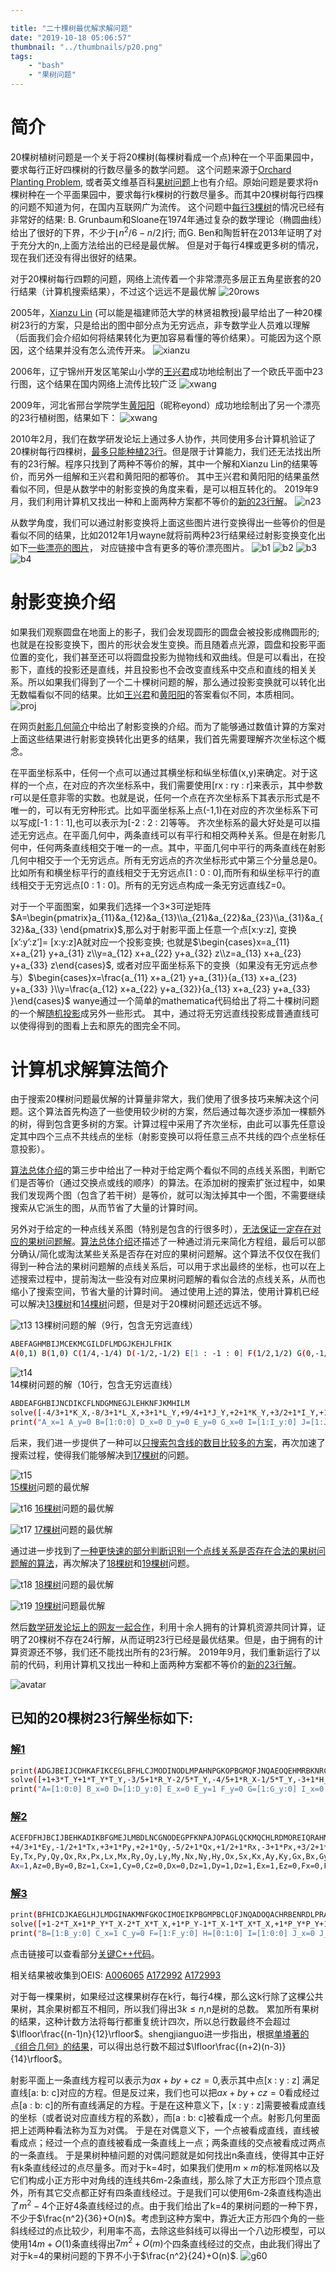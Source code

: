 ```yaml
---

title: "二十棵树最优解求解问题"
date: "2019-10-18 05:06:57"
thumbnail: "../thumbnails/p20.png"
tags: 
    - "bash"
    - "果树问题" 
---
```


# 简介

20棵树植树问题是一个关于将20棵树(每棵树看成一个点)种在一个平面果园中，要求每行正好四棵树的行数尽量多的数学问题。
这个问题来源于[Orchard Planting Problem], 或者英文维基百科[果树问题]上也有介绍。原始问题是要求将n棵树种在一个平面果园中，要求每行k棵树的行数尽量多。而其中20棵树每行四棵的问题不知道为何，在国内互联网广为流传。
这个问题中[每行3棵树]的情况已经有非常好的结果: B. Grunbaum和Sloane在1974年通过复杂的数学理论（椭圆曲线）给出了很好的下界，不少于$⌊n^2/6-n/2⌋$行; 而G. Ben和陶哲轩在2013年证明了对于充分大的n,上面方法给出的已经是最优解。
但是对于每行4棵或更多树的情况，现在我们还没有得出很好的结果。

对于20棵树每行四颗的问题，网络上流传着一个非常漂亮多层正五角星嵌套的20行结果（计算机搜索结果），不过这个远远不是最优解
![20rows](../images/trees/r20.jpg)

2005年，[Xianzu Lin] (可以能是福建师范大学的林贤祖教授)最早给出了一种20棵树23行的方案，只是给出的图中部分点为无穷远点，非专数学业人员难以理解（后面我们会介绍如何将结果转化为更加容易看懂的等价结果）。可能因为这个原因，这个结果并没有怎么流传开来。
![xianzu](../images/trees/xianzu.jpg)

2006年，辽宁锦州开发区笔架山小学的[王兴君]成功地绘制出了一个欧氏平面中23行图，这个结果在国内网络上流传比较广泛
![xwang](../images/trees/xwang.jpg)

2009年，河北省邢台学院学生[黄阳阳]（昵称eyond）成功地绘制出了另一个漂亮的23行植树图，结果如下：
![xwang](../images/trees/yhuang.jpg)

2010年2月，我们在数学研发论坛上通过多人协作，共同使用多台计算机验证了20棵树每行四棵树，[最多只能种植23行]。但是限于计算能力，我们还无法找出所有的23行解。程序只找到了两种不等价的解，其中一个解和Xianzu Lin的结果等价，而另外一组解和王兴君和黄阳阳的都等价。
其中王兴君和黄阳阳的结果虽然看似不同，但是从数学中的射影变换的角度来看，是可以相互转化的。
2019年9月，我们利用计算机又找出一种和上面两种方案都不等价的[新的23行解]。
![n23](../images/trees/n23.jpg)

从数学角度，我们可以通过射影变换将上面这些图片进行变换得出一些等价的但是看似不同的结果，比如2012年1月wayne就将前两种23行结果经过射影变换变化出如下[一些漂亮的图片]， 对应链接中含有更多的等价漂亮图片。
![b1](../images/trees/b1.jpg)
![b2](../images/trees/b2.jpg)
![b3](../images/trees/b3.jpg)
![b4](../images/trees/b4.jpg)


# 射影变换介绍

如果我们观察圆盘在地面上的影子，我们会发现圆形的圆盘会被投影成椭圆形的; 也就是在投影变换下，图片的形状会发生变换。而且随着点光源，圆盘和投影平面位置的变化，我们甚至还可以将圆盘投影为抛物线和双曲线。但是可以看出，在投影下，直线的投影还是直线，并且投影也不会改变直线系中交点和直线的相关关系。所以如果我们得到了一个二十棵树问题的解，那么通过投影变换就可以转化出无数幅看似不同的结果。比如[王兴君]和[黄阳阳]的答案看似不同，本质相同。
![proj](../images/trees/proj.jpg)

在网页[射影几何简介]中给出了射影变换的介绍。而为了能够通过数值计算的方案对上面这些结果进行射影变换转化出更多的结果，我们首先需要理解齐次坐标这个概念。

在平面坐标系中，任何一个点可以通过其横坐标和纵坐标值(x,y)来确定。对于这样的一个点，在对应的齐次坐标系中，我们需要使用[rx : ry : r]来表示，其中参数r可以是任意非零的实数。也就是说，任何一个点在齐次坐标系下其表示形式是不唯一的，可以有无穷种形式。比如平面坐标系上点(-1,1)在对应的齐次坐标系下可以写成[-1 : 1 : 1],也可以表示为[-2 : 2 : 2]等等。
齐次坐标系的最大好处是可以描述无穷远点。在平面几何中，两条直线可以有平行和相交两种关系。但是在射影几何中，任何两条直线相交于唯一的一点。其中，平面几何中平行的两条直线在射影几何中相交于一个无穷远点。所有无穷远点的齐次坐标形式中第三个分量总是0。比如所有和横坐标平行的直线相交于无穷远点[1 : 0 : 0],而所有和纵坐标平行的直线相交于无穷远点[0 : 1 : 0]。所有的无穷远点构成一条无穷远直线Z=0。

对于一个平面图案，如果我们选择一个3×3可逆矩阵$A=\begin{pmatrix}a_{11}&a_{12}&a_{13}\\a_{21}&a_{22}&a_{23}\\a_{31}&a_{32}&a_{33} \end{pmatrix}$,那么对于射影平面上任意一个点[x:y:z], 变换[x’:y’:z’]= [x:y:z]A就对应一个投影变换; 也就是$\begin{cases}x=a_{11} x+a_{21} y+a_{31} z\\y=a_{12} x+a_{22} y+a_{32} z\\z=a_{13} x+a_{23} y+a_{33} z\end{cases}$, 或者对应平面坐标系下的变换（如果没有无穷远点参与）$\begin{cases}x=\frac{a_{11} x+a_{21} y+a_{31}}{a_{13} x+a_{23} y+a_{33} }\\y=\frac{a_{12} x+a_{22} y+a_{32}}{a_{13} x+a_{23} y+a_{33} }\end{cases}$
wanye通过一个简单的mathematica代码给出了将二十棵树问题的一个解[随机投影]成另外一些形式。 其中，通过将无穷远直线投影成普通直线可以使得得到的图看上去和原先的图完全不同。

# 计算机求解算法简介
由于搜索20棵树问题最优解的计算量非常大，我们使用了很多技巧来解决这个问题。这个算法首先构造了一些使用较少树的方案，然后通过每次逐步添加一棵额外的树，得到包含更多树的方案。计算过程中采用了齐次坐标，由此可以事先任意设定其中四个三点不共线点的坐标（射影变换可以将任意三点不共线的四个点坐标任意投影）。

[算法总体介绍]的第三步中给出了一种对于给定两个看似不同的点线关系图，判断它们是否等价（通过交换点或线的顺序）的算法。在添加树的搜索扩张过程中，如果我们发现两个图（包含了若干树）是等价，就可以淘汰掉其中一个图，不需要继续搜索从它派生的图，从而节省了大量的计算时间。

另外对于给定的一种点线关系图（特别是包含的行很多时），[无法保证一定存在对应的果树问题解]。[算法总体介绍]还描述了一种通过消元来简化方程组，最后可以部分确认/简化或淘汰某些关系是否存在对应的果树问题解。这个算法不仅仅在我们得到一种合法的果树问题解的点线关系后，可以用于求出最终的坐标，也可以在上述搜索过程中，提前淘汰一些没有对应果树问题解的看似合法的点线关系，从而也缩小了搜索空间，节省大量的计算时间。
通过使用上述的算法，使用计算机已经可以解决[13棵树]和[14棵树]问题，但是对于20棵树问题还远远不够。
 
![t13](../images/trees/t13.jpg) 
13棵树问题的解（9行，包含无穷远直线）
```bash
ABEFAGHMBIJMCEKMCGILDFLMDGJKEHJLFHIK
A(0,1) B(1,0) C(1/4,-1/4) D(-1/2,-1/2) E[1 : -1 : 0] F(1/2,1/2) G(0,-1/2) H[0 : 1 : 0] I(1/2,0) J[1 : 0 : 0] K(1/2,-1/2) L[1 : 1 : 0] M(0,0)
```

![t14](../images/trees/t14.jpg)  
14棵树问题的解（10行，包含无穷远直线）
```bash
ABDEAFGHBIJNCDIKCFLNDGMNEGJLEHKNFJKMHILM
solve([-4/3+1*K_X,-8/3+1*L_X,+3+1*L_Y,+9/4+1*J_Y,+2+1*K_Y,+3/2+1*I_Y,+1+1*H_Y,-3+1*G_Y,+4+1*C_Y,+5+1*F_Y,-4/3+1*H_X,-8/3+1*C_X,-8/3+1*F_X,-4/3+1*E_X],[K_X,L_X,L_Y,J_Y,K_Y,I_Y,H_Y,G_Y,C_Y,F_Y,H_X,C_X,F_X,E_X]);
print("A_x=1 A_y=0 B=[1:0:0] D_x=0 D_y=0 E_y=0 G_x=0 I=[1:I_y:0] J=[1:J_y:0] M_x=0 M_y=1 N=[0:1:0] ");
```
后来，我们进一步提供了一种可以[只搜索包含线的数目比较多的方案]，再次加速了搜索过程，使得我们能够解决到[17棵树]的问题。

![t15](../images/trees/t15.jpg)  
[15棵树]问题的最优解

![t16](../images/trees/t16.jpg) 
[16棵树]问题的最优解

![t17](../images/trees/t17.jpg)
[17棵树]问题的最优解

通过进一步找到了[一种更快速的部分判断识别一个点线关系是否存在合法的果树问题解的算法]，再次解决了[18棵树]和[19棵树]问题。

![t18](../images/trees/t18.jpg)
[18棵树]问题的最优解

![t19](../images/trees/t19.jpg) 
[19棵树]问题最优解

然后[数学研发论坛上的网友一起合作]，利用十余人拥有的计算机资源共同计算，证明了20棵树不存在24行解，从而证明23行已经是最优结果。但是，由于拥有的计算资源还不够，我们还不能找出所有的23行解。
2019年9月，我们重新运行了以前的代码，利用计算机又找出一种和上面两种方案都不等价的[新的23行解]。

![avatar](../thumbnails/p20.png)


## 已知的20棵树23行解坐标如下:
### [解1]
```bash
print(ADGJBEIJCDHKAFIKCEGLBFHLCJMODINODLMPAHNPGKOPBGMQFJNQAEOQEHMRBKNRCFPRILQRABCSDEFSGHITJKLTMNST);
solve([+1+3*T_Y+1*T_Y*T_Y,-3/5+1*R_Y-2/5*T_Y,-4/5+1*R_X-1/5*T_Y,-3+1*H_X-1*T_Y,-4+1*P_X-1*T_Y,+1+1*S_X,-2+1*Q_X-1*T_Y,+2+1*O_X+1*T_Y,-1+1*L_Y-1*T_Y,+1+1*P_Y,-3+1*M_Y-2*T_Y,+1+1*D_Y+1*T_Y,-2+1*S_Y-1*T_Y,+1*G_Y-1*T_Y,-1+1*Q_Y,+1+1*N_Y,-2+1*C_Y-1*T_Y,-2+1*B_Y-1*T_Y,-1+1*O_Y,+1+1*H_Y,+2+1*C_X+1*T_Y,-2+1*N_X-1*T_Y,-1+1*L_X,-1+1*T_X,+2+1*M_X+1*T_Y,-2+1*F_X-1*T_Y],[T_Y,R_Y,R_X,H_X,P_X,S_X,Q_X,O_X,L_Y,P_Y,M_Y,D_Y,S_Y,G_Y,Q_Y,N_Y,C_Y,B_Y,O_Y,H_Y,C_X,N_X,L_X,T_X,M_X,F_X]);
print("A=[1:0:0] B_x=0 D=[1:D_y:0] E_x=0 E_y=1 F_y=0 G=[1:G_y:0] I_x=0 I_y=0 J=[0:1:0] K_x=1 K_y=0 ");
```
### [解2]
```bash
ACEFDFHJBCIJBEHKADIKBFGMEJLMBDLNCGNODEGPFKNPAJOPAGLQCKMQCHLRDMOREIQRAHNSFIOSBPQSGHITABRTCDST
+4/3+1*Ey,-1/2+1*Tx,+3+1*Py,+2+1*Qy,-5/2+1*Qx,+1/2+1*Rx,-3+1*Px,+3/2+1*Lx,-3/2+1*Mx,-2+1*Ry,+1+1*Oy,-2+1*Ly,+2+1*My,-3+1*Nx,+1+1*Ny,-2+1*Hy,-1+1*Ox,-1+1*Sx,-3+1*Kx,+1+1*Ay,+2+1*Ky,-3/2+1*Gx,-3/2+1*Bx,+1+1*Gy,-1+1*Ty,-1+1*Sy
Ey,Tx,Py,Qy,Qx,Rx,Px,Lx,Mx,Ry,Oy,Ly,My,Nx,Ny,Hy,Ox,Sx,Kx,Ay,Ky,Gx,Bx,Gy,Ty,Sy
Ax=1,Az=0,By=0,Bz=1,Cx=1,Cy=0,Cz=0,Dx=0,Dz=1,Dy=1,Dz=1,Ex=1,Ez=0,Fx=0,Fy=1,Fz=0,Hx=0,Hz=1,Ix=1,Iz=1,Iy=0,Iz=1,Jx=0,Jz=1,Jy=0,Jz=1,
```

### [解3]
```bash
print(BFHICDJKAEGLHJLMDGINAKMNFGKOCIMOEIKPBGMPBCLQFJNQADOQACHRBENRDLPRABJSEHOSCFPSDEFTGHQTIJRTKLST);
solve([+1-2*T_X+1*P_Y*T_X-2*T_X*T_X,+1*P_Y-1*T_X-1*T_X*T_X,+1*P_Y*P_Y+1*T_X-3*P_Y*T_X,+1*N_X-1*P_Y+1*T_X,-1+1*P_X+1*P_Y-1*T_X,-1+1*S_X+1*T_X,-1+1*S_Y-1*T_X,+1*Q_Y+1*T_X,-2+1*A_Y+1*P_Y-1*T_X,+1+1*L_Y-1*P_Y+1*T_X,+3+1*F_Y-1*P_Y+2*T_X,-1+1*N_Y+1*P_Y,-1+1*K_X+1*P_Y,+1*D_X-1*P_Y,-1+1*G_Y+1*P_Y,-1+1*E_X+1*T_X,-1+1*O_X+1*T_X,-1+1*B_Y+1*P_Y-1*T_X,-1+1*R_X,-1+1*A_X,-1+1*D_Y+1*P_Y,+1*G_X-1*T_X,+1*Q_X-1*T_X,-1+1*R_Y,-1+1*T_Y,+1*K_Y-1*P_Y,+1*E_Y-1*P_Y],[P_Y,T_X,N_X,P_X,S_X,S_Y,Q_Y,A_Y,L_Y,F_Y,N_Y,K_X,D_X,G_Y,E_X,O_X,B_Y,R_X,A_X,D_Y,G_X,Q_X,R_Y,T_Y,K_Y,E_Y]);
print("B=[1:B_y:0] C_x=1 C_y=0 F=[1:F_y:0] H=[0:1:0] I=[1:0:0] J_x=0 J_y=1 L_x=0 M_x=0 M_y=0 O_y=0 ");

```

点击链接可以查看部分[关键C++代码]。

相关结果被收集到OEIS: [A006065] [A172992] [A172993]

对于每一棵果树，如果经过这棵果树存在k行，每行4棵，那么这k行除了这棵公共果树，其余果树都互不相同，所以我们得出$3k\le n$,n是树的总数。
累加所有果树的结果，这种计数方法将每行都重复统计四次，所以总行数最终不会超过$\lfloor\frac{(n-1)n}{12}\rfloor$。shengjianguo进一步指出，根据[单壿著的《组合几何》的结果]，可以得出总行数不超过$\lfloor\frac{(n+2)(n-3)}{14}\rfloor$。

射影平面上一条直线方程可以表示为$ax+by+cz=0$,表示其中点[x : y : z] 满足直线[a: b: c]对应的方程。但是反过来，我们也可以把$ax+by+cz=0$看成经过点[a : b: c]的所有直线满足的方程。于是在这种意义下，[x : y : z]需要被看成直线的坐标（或者说对应直线方程的系数），而[a : b: c]被看成一个点。射影几何里面把上述两种看法称为互为对偶。
于是在对偶意义下，一个点被看成直线，直线被看成点；经过一个点的直线被看成一条直线上一点；两条直线的交点被看成过两点的一条直线。
于是果树种植问题的对偶问题就是如何找出n条直线，使得其中正好有k条直线经过的点尽量多。而对于k=4时，如果我们使用$m\times m$的标准网格以及它们构成小正方形中对角线的连线共6m-2条直线，那么除了大正方形四个顶点意外，所有其它交点都正好有四条直线经过。于是我们可以使用6m-2条直线构造出了$m^2-4$个正好4条直线经过的点。由于我们给出了k=4的果树问题的一种下界，不少于$\frac{n^2}{36}+O(n)$。考虑到这种方案中，靠近大正方形四个角的一些斜线经过的点比较少，利用率不高，去除这些斜线可以得出一个八边形模型，可以使用$14m+O(1)$条直线得出$7m^2+O(m)$个四条直线经过的交点，由此我们得出了对于k=4的果树问题的下界不小于$\frac{n^2}{24}+O(n)$.
![g60](../images/trees/g60.png)


[射影几何简介]: https://bbs.emath.ac.cn//thread-2117-1-1.html
[Orchard Planting Problem]: http://mathworld.wolfram.com/Orchard-PlantingProblem.html
[果树问题]: https://en.wikipedia.org/wiki/Orchard-planting_problem
[每行3棵树]: https://oeis.org/A003035
[Xianzu Lin]: http://oeis.org/A006065/a006065.gif
[王兴君]: http://www.eol.cn/zheng_ming_1877/20060309/t20060309_166193.shtml
[黄阳阳]: https://bbs.emath.ac.cn/thread-1418-1-1.html
[最多只能种植23行]: https://bbs.emath.ac.cn/thread-2007-1-1.html
[新的23行解]: https://bbs.emath.ac.cn/forum.php?mod=redirect&goto=findpost&ptid=3953&pid=81177&fromuid=20
[一些漂亮的图片]: https://bbs.emath.ac.cn/thread-3953-1-1.html
[随机投影]: https://bbs.emath.ac.cn/forum.php?mod=redirect&goto=findpost&ptid=3953&pid=41123&fromuid=20
[算法总体介绍]: https://bbs.emath.ac.cn/forum.php?mod=redirect&goto=findpost&ptid=703&pid=8670&fromuid=20
[无法保证一定存在对应的果树问题解]: https://bbs.emath.ac.cn/thread-703-1-1.html
[13棵树]: https://bbs.emath.ac.cn/forum.php?mod=redirect&goto=findpost&ptid=703&pid=8917&fromuid=20
[14棵树]: https://bbs.emath.ac.cn/forum.php?mod=redirect&goto=findpost&ptid=703&pid=9023&fromuid=20
[只搜索包含线的数目比较多的方案]: https://bbs.emath.ac.cn/forum.php?mod=redirect&goto=findpost&ptid=703&pid=11859&fromuid=20
[15棵树]: https://bbs.emath.ac.cn/forum.php?mod=redirect&goto=findpost&ptid=703&pid=11143&fromuid=20
[16棵树]: https://bbs.emath.ac.cn/forum.php?mod=redirect&goto=findpost&ptid=703&pid=11188&fromuid=20
[17棵树]: https://bbs.emath.ac.cn/forum.php?mod=redirect&goto=findpost&ptid=703&pid=11837&fromuid=20
[一种更快速的部分判断识别一个点线关系是否存在合法的果树问题解的算法]: https://bbs.emath.ac.cn/forum.php?mod=redirect&goto=findpost&ptid=703&pid=23066&fromuid=20
[18棵树]: https://bbs.emath.ac.cn/forum.php?mod=redirect&goto=findpost&ptid=703&pid=16447&fromuid=20
[19棵树]: https://bbs.emath.ac.cn/forum.php?mod=redirect&goto=findpost&ptid=703&pid=17544&fromuid=20
[数学研发论坛上的网友一起合作]: https://bbs.emath.ac.cn/thread-2007-1-1.html
[解1]: https://bbs.emath.ac.cn/forum.php?mod=redirect&goto=findpost&ptid=3953&pid=41115&fromuid=20
[解2]: https://bbs.emath.ac.cn/forum.php?mod=redirect&goto=findpost&ptid=3953&pid=41141&fromuid=20
[解3]: https://bbs.emath.ac.cn/forum.php?mod=redirect&goto=findpost&ptid=3953&pid=81167&fromuid=20
[关键C++代码]: https://bbs.emath.ac.cn/forum.php?mod=redirect&goto=findpost&ptid=703&pid=9077&fromuid=20
[A006065]: https://oeis.org/A006065
[A172992]: https://oeis.org/A172992
[A172993]: https://oeis.org/A172993
[单壿著的《组合几何》的结果]: https://bbs.emath.ac.cn//forum.php?mod=redirect&goto=findpost&ptid=703&pid=20028&fromuid=20
